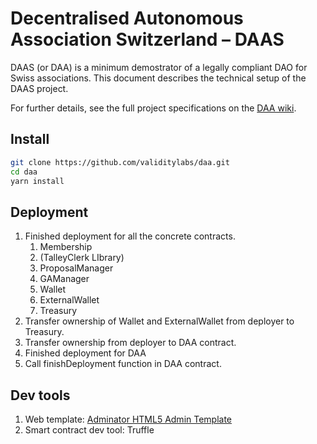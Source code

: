# Decentralised Autonomous Association Switzerland – DAAS

DAAS (or DAA) is a minimum demostrator of a legally compliant DAO for Swiss associations.
This document describes the technical setup of the DAAS project.

For further details, see the full project specifications on the [DAA wiki](https://github.com/validitylabs/daa/wiki).

## Install

```sh
git clone https://github.com/validitylabs/daa.git
cd daa
yarn install
```

## Deployment

1. Finished deployment for all the concrete contracts.
   1. Membership 
   2.  (TalleyClerk LIbrary)
   3. ProposalManager
   4. GAManager
   5. Wallet
   6. ExternalWallet
   7. Treasury
2. Transfer ownership of Wallet and ExternalWallet from deployer to Treasury.
3. Transfer ownership from deployer to DAA contract.
4. Finished deployment for DAA
5. Call finishDeployment function in DAA contract.


## Dev tools

1. Web template: [Adminator HTML5 Admin Template](https://github.com/puikinsh/Adminator-admin-dashboard#installing--local-development)
2. Smart contract dev tool: Truffle
